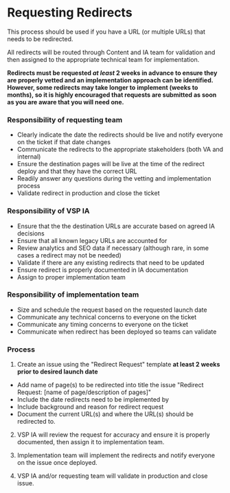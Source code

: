 # Requesting Redirects

This process should be used if you have a URL (or multiple URLs) that needs to be redirected.

All redirects will be routed through Content and IA team for validation and then assigned to the appropriate technical team for implementation. 

**Redirects must be requested *at least* 2 weeks in advance to ensure they are properly vetted and an implementation approach can be identified. However, some redirects may take longer to implement (weeks to months), so it is highly encouraged that requests are submitted as soon as you are aware that you will need one.**

### Responsibility of requesting team
- Clearly indicate the date the redirects should be live and notify everyone on the ticket if that date changes
- Communicate the redirects to the appropriate stakeholders (both VA and internal)
- Ensure the destination pages will be live at the time of the redirect deploy and that they have the correct URL
- Readily answer any questions during the vetting and implementation process
- Validate redirect in production and close the ticket

### Responsibility of VSP IA
- Ensure that the the destination URLs are accurate based on agreed IA decisions
- Ensure that all known legacy URLs are accounted for
- Review analytics and SEO data if necessary (although rare, in some cases a redirect may not be needed)
- Validate if there are any existing redirects that need to be updated
- Ensure redirect is properly documented in IA documentation
- Assign to proper implementation team

### Responsibility of implementation team
- Size and schedule the request based on the requested launch date
- Communicate any technical concerns to everyone on the ticket
- Communicate any timing concerns to everyone on the ticket
- Communicate when redirect has been deployed so teams can validate

### Process

1. Create an issue using the "Redirect Request" template **at least 2 weeks prior to desired launch date**

- Add name of page(s) to be redirected into title the issue "Redirect Request: [name of page/description of pages]"
- Include the date redirects need to be implemented by
- Include background and reason for redirect request
- Document the current URL(s) and where the URL(s) should be redirected to.  

2. VSP IA will review the request for accuracy and ensure it is properly documented, then assign it to implementation team.

3. Implementation team will implement the redirects and notify everyone on the issue once deployed.

4. VSP IA and/or requesting team will validate in production and close issue. 


